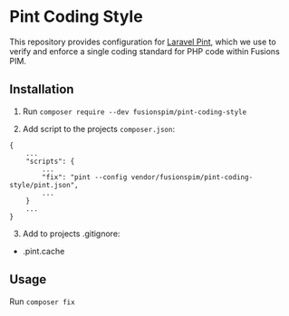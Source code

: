 # Pint Coding Style

This repository provides configuration for [Laravel Pint](https://laravel.com/docs/9.x/pint), which we use to verify and enforce a single coding standard for PHP code within Fusions PIM.

## Installation

1. Run `composer require --dev fusionspim/pint-coding-style`

2. Add script to the projects `composer.json`:

```
{
    ...
    "scripts": {
        ...
        "fix": "pint --config vendor/fusionspim/pint-coding-style/pint.json",
        ...
    }
    ...
}

```

3. Add to projects .gitignore:

* .pint.cache

## Usage

Run `composer fix`
